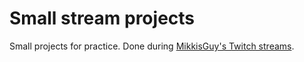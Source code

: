 # Small stream projects
Small projects for practice. Done during [MikkisGuy's Twitch streams](http://twitch.tv/mikkisguy).
